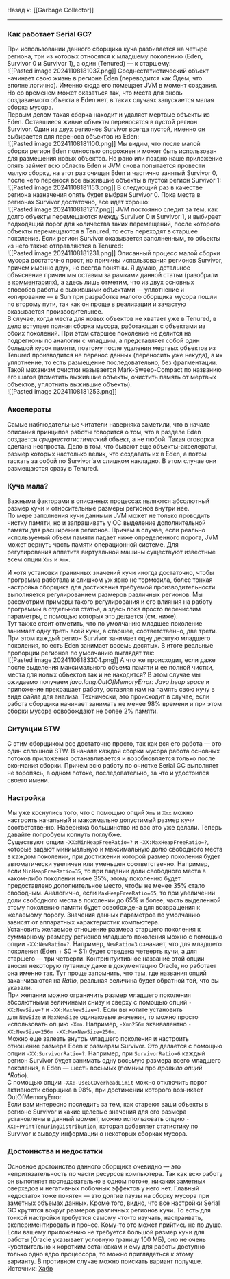 Назад к: [[Garbage Collector]]

---
### Как работает Serial GC?
При использовании данного сборщика куча разбивается на четыре региона, три из которых относятся к младшему поколению (Eden, Survivor 0 и Survivor 1), а один (Tenured) — к старшему:  
![[Pasted image 20241108181037.png]]
Среднестатистический объект начинает свою жизнь в регионе Eden (переводится как Эдем, что вполне логично). Именно сюда его помещает JVM в момент создания. Но со временем может оказаться так, что места для вновь создаваемого объекта в Eden нет, в таких случаях запускается малая сборка мусора.  
Первым делом такая сборка находит и удаляет мертвые объекты из Eden. Оставшиеся живые объекты переносятся в пустой регион Survivor. Один из двух регионов Survivor всегда пустой, именно он выбирается для переноса объектов из Eden:  
![[Pasted image 20241108181100.png]]
Мы видим, что после малой сборки регион Eden полностью опорожнен и может быть использован для размещения новых объектов. Но рано или поздно наше приложение опять займет всю область Eden и JVM снова попытается провести малую сборку, на этот раз очищая Eden и частично занятый Survivor 0, после чего перенося все выжившие объекты в пустой регион Survivor 1:  
![[Pasted image 20241108181153.png]]
В следующий раз в качестве региона назначения опять будет выбран Survivor 0. Пока места в регионах Survivor достаточно, все идет хорошо:  
![[Pasted image 20241108181217.png]]
JVM постоянно следит за тем, как долго объекты перемещаются между Survivor 0 и Survivor 1, и выбирает подходящий порог для количества таких перемещений, после которого объекты перемещаются в Tenured, то есть переходят в старшее поколение. Если регион Survivor оказывается заполненным, то объекты из него также отправляются в Tenured:  
  ![[Pasted image 20241108181231.png]]
Описанный процесс малой сборки мусора достаточно прост, но причины использования регионов Survivor, причем именно двух, не всегда понятны. Я думаю, детальное объяснение причин мы оставим за рамками данной статьи (разобрали в [комментариях](https://habr.com/ru/articles/269707/#comment_8633685)), а здесь лишь отметим, что из двух основных способов работы с выжившими объектами — уплотнение и копирование — в Sun при разработке малого сборщика мусора пошли по второму пути, так как он проще в реализации и зачастую оказывается производительнее.  
В случае, когда места для новых объектов не хватает уже в Tenured, в дело вступает полная сборка мусора, работающая с объектами из обоих поколений. При этом старшее поколение не делится на подрегионы по аналогии с младшим, а представляет собой один большой кусок памяти, поэтому после удаления мертвых объектов из Tenured производится не перенос данных (переносить уже некуда), а их уплотнение, то есть размещение последовательно, без фрагментации. Такой механизм очистки называется Mark-Sweep-Compact по названию его шагов (пометить выжившие объекты, очистить память от мертвых объектов, уплотнить выжившие объекты).  
![[Pasted image 20241108181253.png]]
### Акселераты
Самые наблюдательные читатели наверняка заметили, что в начале описания принципов работы говорится о том, что в разделе Eden создается _среднестатистический_ объект, а не любой. Такая оговорка сделана неспроста. Дело в том, что бывают еще объекты-акселераты, размер которых настолько велик, что создавать их в Eden, а потом таскать за собой по Survivor’ам слишком накладно. В этом случае они размещаются сразу в Tenured.  
### Куча мала?
Важными факторами в описанных процессах являются абсолютный размер кучи и относительные размеры регионов внутри нее.  
По мере заполнения кучи данными JVM может не только проводить чистку памяти, но и запрашивать у ОС выделение дополнительной памяти для расширения регионов. Причем в случае, если реально используемый объем памяти падает ниже определенного порога, JVM может вернуть часть памяти операционной системе. Для регулирования аппетита виртуальной машины существуют известные всем опции `Xms` и `Xmx`.  
  
И хотя установки граничных значений кучи иногда достаточно, чтобы программа работала и слишком уж явно не тормозила, более тонкая настройка сборщика для достижения требуемой производительности выполняется регулированием размеров различных регионов. Мы рассмотрим примеры такого регулирования и его влияния на работу программы в отдельной статье, а здесь пока просто перечислим параметры, с помощью которых это делается (см. ниже).  
Тут также стоит отметить, что по умолчанию младшее поколение занимает одну треть всей кучи, а старшее, соответственно, две трети. При этом каждый регион Survivor занимает одну десятую младшего поколения, то есть Eden занимает восемь десятых. В итоге реальные пропорции регионов по умолчанию выглядят так:  
![[Pasted image 20241108183304.png]]
А что же происходит, если даже после выделения максимального объема памяти и ее полной чистки, места для новых объектов так и не находится? В этом случае мы ожидаемо получаем _java.lang.OutOfMemoryError: Java heap space_ и приложение прекращает работу, оставляя нам на память свою кучу в виде файла для анализа. Технически, это происходит в случае, если работа сборщика начинает занимать не менее 98% времени и при этом сборки мусора освобождают не более 2% памяти.  
### Ситуации STW

С этим сборщиком все достаточно просто, так как вся его работа — это один сплошной STW. В начале каждой сборки мусора работа основных потоков приложения останавливается и возобновляется только после окончания сборки. Причем всю работу по очистке Serial GC выполняет не торопясь, в одном потоке, последовательно, за что и удостоился своего имени. 
### Настройка
Мы уже коснулись того, что с помощью опций `Xms` и `Xmx` можно настроить начальный и максимально допустимый размер кучи соответственно. Наверняка большинство из вас это уже делали. Теперь давайте попробуем копнуть поглубже.  
Существуют опции `-XX:MinHeapFreeRatio=?` и `-XX:MaxHeapFreeRatio=?`, которые задают минимальную и максимальную долю свободного места в каждом поколении, при достижении которой размер поколения будет автоматически увеличен или уменьшен соответственно. Например, если `MinHeapFreeRatio=35`, то при падении доли свободного места в каком-либо поколении ниже 35%, этому поколению будет предоставлено дополнительное место, чтобы не менее 35% стало свободным. Аналогично, если `MaxHeapFreeRatio=65`, то при увеличении доли свободного места в поколении до 65% и более, часть выделенной этому поколению памяти будет освобождена для возвращения к желаемому порогу. Значения данных параметров по умолчанию зависят от аппаратных характеристик компьютера.  
Установить желаемое отношение размера старшего поколения к суммарному размеру регионов младшего поколения можно с помощью опции `-XX:NewRatio=?`. Например, `NewRatio=3` означает, что для младшего поколения (Eden + S0 + S1) будет отведена четверть кучи, а для старшего — три четверти. Контринтуитивное название этой опции вносит некоторую путаницу даже в документацию Oracle, но работает она именно так. Тут проще запомнить, что там, где названия опций заканчиваются на _Ratio_, реальная величина будет обратной той, что вы указали.  
При желании можно ограничить размер младшего поколения абсолютными величинами снизу и сверху с помощью опций `-XX:NewSize=?` и `-XX:MaxNewSize=?`. Если вы хотите установить для `NewSize` и `MaxNewSize` одинаковые значения, то можно просто использовать опцию `-Xmn`. Например, `-Xmn256m` эквивалентно `-XX:NewSize=256m -XX:MaxNewSize=256m`.  
Можно еще залезть внутрь младшего поколения и настроить отношение размера Eden к размерам Survivor. Это делается с помощью опции `-XX:SurvivorRatio=?`. Например, при `SurvivorRatio=6` каждый регион Survivor будет занимать одну восьмую размера всего младшего поколения, а Eden — шесть восьмых (помним про _правило опций *Ratio_).  
C помощью опции `-XX:-UseGCOverheadLimit` можно отключить порог активности сборщика в 98%, при достижении которого возникает OutOfMemoryError.  
Если вам интересно последить за тем, как стареют ваши объекты в регионе Survivor и какие целевые значения для его размера установлены в данный момент, можно использовать опцию `-XX:+PrintTenuringDistribution`, которая добавляет статистику по Survivor к выводу информации о некоторых сборках мусора.  
### Достоинства и недостатки
Основное достоинство данного сборщика очевидно — это непритязательность по части ресурсов компьютера. Так как всю работу он выполняет последовательно в одном потоке, никаких заметных оверхедов и негативных побочных эффектов у него нет.  Главный недостаток тоже понятен — это долгие паузы на сборку мусора при заметных объемах данных. Кроме того, видно, что все настройки Serial GC крутятся вокруг размеров различных регионов кучи. То есть для тонкой настройки требуется самому что-то изучать, настраивать, экспериментировать и прочее. Кому-то это может прийтись не по душе.  
Если вашему приложению не требуется большой размер кучи для работы (Oracle указывает условную границу 100 МБ), оно не очень чувствительно к коротким остановкам и ему для работы доступно только одно ядро процессора, то можно приглядеться к этому варианту. В противном случае можно поискать вариант получше.
Источник: [Хабр](https://habr.com/ru/articles/269707/)